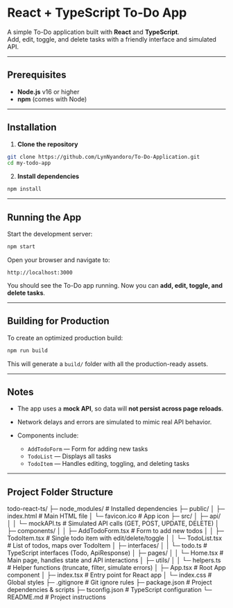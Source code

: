 # React + TypeScript To-Do App

A simple To-Do application built with **React** and **TypeScript**.  
Add, edit, toggle, and delete tasks with a friendly interface and simulated API.

---

## Prerequisites

- **Node.js** v16 or higher  
- **npm** (comes with Node)

---

## Installation

1. **Clone the repository**

```bash
git clone https://github.com/LynNyandoro/To-Do-Application.git
cd my-todo-app
````

2. **Install dependencies**

```bash
npm install
```

---

## Running the App

Start the development server:

```bash
npm start
```

Open your browser and navigate to:

```
http://localhost:3000
```

You should see the To-Do app running. Now you can **add, edit, toggle, and delete tasks**.

---

## Building for Production

To create an optimized production build:

```bash
npm run build
```

This will generate a `build/` folder with all the production-ready assets.

---

## Notes

* The app uses a **mock API**, so data will **not persist across page reloads**.
* Network delays and errors are simulated to mimic real API behavior.
* Components include:

  * `AddTodoForm` — Form for adding new tasks
  * `TodoList` — Displays all tasks
  * `TodoItem` — Handles editing, toggling, and deleting tasks

---

## Project Folder Structure

todo-react-ts/
├─ node_modules/                 # Installed dependencies
├─ public/
│  ├─ index.html                 # Main HTML file
│  └─ favicon.ico                # App icon
├─ src/
│  ├─ api/
│  │  └─ mockAPI.ts              # Simulated API calls (GET, POST, UPDATE, DELETE)
│  ├─ components/
│  │  ├─ AddTodoForm.tsx         # Form to add new todos
│  │  ├─ TodoItem.tsx            # Single todo item with edit/delete/toggle
│  │  └─ TodoList.tsx            # List of todos, maps over TodoItem
│  ├─ interfaces/
│  │  └─ todo.ts                 # TypeScript interfaces (Todo, ApiResponse)
│  ├─ pages/
│  │  └─ Home.tsx                # Main page, handles state and API interactions
│  ├─ utils/
│  │  └─ helpers.ts              # Helper functions (truncate, filter, simulate errors)
│  ├─ App.tsx                     # Root App component
│  ├─ index.tsx                   # Entry point for React app
│  └─ index.css                   # Global styles
├─ .gitignore                     # Git ignore rules
├─ package.json                   # Project dependencies & scripts
├─ tsconfig.json                  # TypeScript configuration
└─ README.md                      # Project instructions


```
